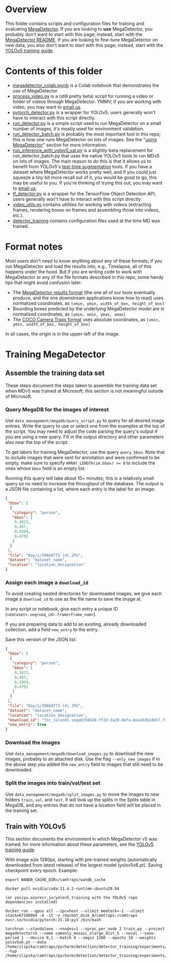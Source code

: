# Overview

This folder contains scripts and configuration files for training and evaluating [MegaDetector](https://github.com/agentmorris/MegaDetector/blob/main/megadetector.md).  If you are looking to <b>use</b> MegaDetector, you probably don't want to start with this page; instead, start with the [MegaDetector README](https://github.com/agentmorris/MegaDetector/blob/main/megadetector.md).  If you are looking to fine-tune MegaDetector on new data, you also don't want to start with this page; instead, start with the [YOLOv5 training guide](https://github.com/ultralytics/yolov5/wiki/Train-Custom-Data).

# Contents of this folder

* [megadetector_colab.ipynb](megadetector_colab.ipynb) is a Colab notebook that demonstrates the use of MegaDetector
* [process_video.py](process_video.py) is a (still pretty beta) script for running a video or folder of videos through MegaDetector.  YMMV; if you are working with video, you may want to [email us](mailto:cameratraps@lila.science).
* [pytorch_detector.py](pytorch_detector.py) is a wrapper for YOLOv5; users generally won't have to interact with this script directly.
* [run_detector.py](run_detector.py) is a simple script used to run MegaDetector on a small number of images, it's mostly used for environment validation.
* [run_detector_batch.py](run_detector_batch.py) is probably the most important tool in this repo; this is how one runs MegaDetector on lots of images.  See the "[using MegaDetector](https://github.com/agentmorris/MegaDetector/blob/main/megadetector.md#using-the-model)" section for more information.
* [run_inference_with_yolov5_val.py](run_inference_with_yolov5_val.py) is a slightly-beta replacement for run_detector_batch.py that uses the native YOLOv5 tools to run MDv5 on lots of images.  The main reason to do this is that it allows us to benefit from YOLOv5's [test-time augmentation](https://docs.ultralytics.com/yolov5/tutorials/test_time_augmentation/) tools.  If you have a dataset where MegaDetector works pretty well, and if you could just squeeze a *tiny* bit more recall out of it, you would be good to go, this may be useful to you.  If you're thinking of trying this out, you may want to [email us](mailto:cameratraps@lila.science).
* [tf_detector.py](tf_detector.py) is a wrapper for the TensorFlow Object Detection API; users generally won't have to interact with this script directly.
* [video_utils.py](video_utils.py) contains utilities for working with videos (extracting frames, rendering boxes on frames and assembling those into videos, etc.).
* [detector_training](detector_training) contains configuration files used at the time MD was trained.


# Format notes

Most users don't need to know anything about any of these formats; if you run MegaDetector and load the results into, e.g., Timelapse, all of this happens under the hood.  But if you are writing code to work with MegaDetector or any of the file formats described in this repo, some handy tips that might avoid confusion later:

* The [MegaDetector results format](../api/batch_processing#megadetector-batch-output-format) (the one all of our tools eventually produce, and the one downstream applications know how to read) uses normalized coordinates, as `[xmin, ymin, width_of_box, height_of_box]`
* Bounding boxes predicted by the underlying MegaDetector model are in normalized coordinates, as `[ymin, xmin, ymax, xmax]`
* The [COCO Camera Traps format](../data_management#coco-camera-traps-format) uses absolute coordinates, as `[xmin, ymin, width_of_box, height_of_box]`

In all cases, the origin is in the upper-left of the image.


# Training MegaDetector

## Assemble the training data set

These steps document the steps taken to assemble the training data set when MDv5 was trained at Microsoft; this section is not meaningful outside of Microsoft.

### Query MegaDB for the images of interest

Use `data_management/megadb/query_script.py` to query for all desired image entries. Write the query to use or select one from the examples at the top of the script. You may need to adjust the code parsing the query's output if you are using a new query. Fill in the output directory and other parameters also near the top of the script. 

To get labels for training  MegaDetector, use the query `query_bbox`. Note that to include images that were sent for annotation and were confirmed to be empty, make sure to specify `ARRAY_LENGTH(im.bbox) >= 0` to include the ones whose `bbox` field is an empty list. 

Running this query will take about 10+ minutes; this is a relatively small query so no need to increase the throughput of the database. The output is a JSON file containing a list, where each entry is the label for an image:
 
```json
{
 "bbox": [
  {
   "category": "person",
   "bbox": [
    0.3023,
    0.487,
    0.5894,
    0.4792
   ]
  }
 ],
 "file": "Day/1/IMAG0773 (4).JPG",
 "dataset": "dataset_name",
 "location": "location_designation"
}
```

### Assign each image a `download_id`

To avoid creating nested directories for downloaded images, we give each image a `download_id` to use as the file name to save the image at.

In any script or notebook, give each entry a unique ID (`<dataset>.seq<seq_id>.frame<frame_num>`).

If you are preparing data to add to an existing, already downloaded collection, add a field `new_entry` to the entry.

Save this version of the JSON list:

```json
{
 "bbox": [
  {
   "category": "person",
   "bbox": [
    0.3023,
    0.487,
    0.5894,
    0.4792
   ]
  }
 ],
 "file": "Day/1/IMAG0773 (4).JPG",
 "dataset": "dataset_name",
 "location": "location_designation",
 "download_id": "tnc_islands.seqab350628-ff22-2a29-8efa-boa24db24b57.frame0",
 "new_entry": true
}
```

### Download the images

Use `data_management/megadb/download_images.py` to download the new images, probably to an attached disk. Use the flag `--only_new_images` if in the above step you added the `new_entry` field to images that still need to be downloaded. 


### Split the images into train/val/test set

Use `data_management/megadb/split_images.py` to move the images to new folders `train`, `val`, and `test`. It will look up the splits in the Splits table in MegaDB, and any entries that do not have a location field will be placed in the training set.


## Train with YOLOv5

This section documents the environment in which MegaDetector v5 was trained; for more information about these parameters, see the [YOLOv5 training guide](https://github.com/ultralytics/yolov5/wiki/Train-Custom-Data).

With image size 1280px, starting with pre-trained weights (automatically downloaded from latest release) of the largest model (yolov5x6.pt). Saving checkpoint every epoch. Example:

```
export WANDB_CACHE_DIR=/camtraps/wandb_cache

docker pull nvidia/cuda:11.4.2-runtime-ubuntu20.04

(or yasiyu.azurecr.io/yolov5_training with the YOLOv5 repo dependencies installed)

docker run --gpus all --ipc=host --ulimit memlock=-1 --ulimit stack=67108864 -d -it -v /marmot_disk_0/camtraps:/camtraps nvcr.io/nvidia/pytorch:21.10-py3 /bin/bash 

torchrun --standalone --nnodes=1 --nproc_per_node 2 train.py --project megadetectorv5 --name camonly_mosaic_xlarge_dist_5 --noval --save-period 1 --device 0,1 --batch 8 --imgsz 1280 --epochs 10 --weights yolov5x6.pt --data /home/ilipika/camtraps/pycharm/detection/detector_training/experiments/megadetector_v5_yolo/data_camtrap_images_only.yml --hyp /home/ilipika/camtraps/pycharm/detection/detector_training/experiments/megadetector_v5_yolo/hyp_mosaic.yml
```
